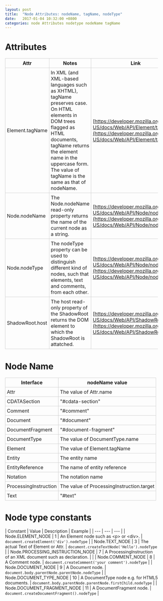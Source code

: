 ```yaml
---
layout: post
title:  "Node Attributes: nodeName, tagName, nodeType"
date:   2017-01-04 10:32:00 +0800
categories: node Attributes nodetype nodeName tagName
---
```


<style type='text/css'>
  table {
    border-collapse: collapse;
    margin: 20px 0;
  }
  table td, table th {
    border: solid 1px #ccc;
    padding: 5px;
  }
</style>

# Attributes

| Attr | Notes | Link |
| --- | --- | --- |
| Element.tagName | In XML (and XML-based languages such as XHTML), tagName preserves case. On HTML elements in DOM trees flagged as HTML documents, tagName returns the element name in the uppercase form. The value of tagName is the same as that of nodeName. | [https://developer.mozilla.org/en-US/docs/Web/API/Element/tagName](https://developer.mozilla.org/en-US/docs/Web/API/Element/tagName) |
| Node.nodeName | The Node.nodeName read-only property returns the name of the current node as a string. | [https://developer.mozilla.org/en-US/docs/Web/API/Node/nodeName](https://developer.mozilla.org/en-US/docs/Web/API/Node/nodeName) |
| Node.nodeType | The nodeType property can be used to distinguish different kind of nodes, such that elements, text and comments, from each other. | [https://developer.mozilla.org/en-US/docs/Web/API/Node/nodeType](https://developer.mozilla.org/en-US/docs/Web/API/Node/nodeType) |
| ShadowRoot.host | The host read-only property of the ShadowRoot returns the DOM element to which the ShadowRoot is attatched. | [https://developer.mozilla.org/en-US/docs/Web/API/ShadowRoot/host](https://developer.mozilla.org/en-US/docs/Web/API/ShadowRoot/host) |


# Node Name

| Interface | nodeName value |
| --- | --- |
| Attr | The value of Attr.name |
| CDATASection | "#cdata-section" |
| Comment | "#comment" |
| Document | "#document" |
| DocumentFragment | "#document-fragment" |
| DocumentType | The value of DocumentType.name |
| Element | The value of Element.tagName |
| Entity | The entity name |
| EntityReference | The name of entity reference |
| Notation | The notation name |
| ProcessingInstruction | The value of ProcessingInstruction.target |
| Text | "#text" |

# Node type constants

| Constant | Value | Description | Example |
| --- | --- | --- |
| Node.ELEMENT_NODE	| 1	 | An Element node such as &lt;p> or &lt;div>. | `document.createElement('div').nodeType` |
| Node.TEXT_NODE	| 3	 | The actual Text of Element or Attr. | `document.createTextNode('Hello').nodeType` |
| Node.PROCESSING_INSTRUCTION_NODE	| 7	 | A ProcessingInstruction of an XML document such as <?xml-stylesheet ... ?> declaration. | |
| Node.COMMENT_NODE	| 8	 | A Comment node. | `document.createComment('your comment').nodeType` |
| Node.DOCUMENT_NODE	| 9	 | A Document node. | `document.body.parentNode.parentNode.nodeType` |
| Node.DOCUMENT_TYPE_NODE	| 10 | 	A DocumentType node e.g. <!DOCTYPE html> for HTML5  documents. | `document.body.parentNode.parentNode.firstChild.nodeType` |
| Node.DOCUMENT_FRAGMENT_NODE	| 11 | 	A DocumentFragment node. | `document.createDocumentFragment().nodeType` |
